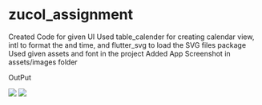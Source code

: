# zucol_assignment

Created Code for given UI
Used table_calender for creating calendar view, intl to format the and time, and flutter_svg to load the SVG files package
Used given assets and font in the project
Added App Screenshot in assets/images folder

OutPut

<img src="https://github.com/yuvi222/applicantAssignments/blob/assignment/yuvraj-salunke/flutter-developer/assets/images/SS1.jpg"/>  


<img src="https://github.com/yuvi222/applicantAssignments/blob/assignment/yuvraj-salunke/flutter-developer/assets/images/SS2.jpg"/>

